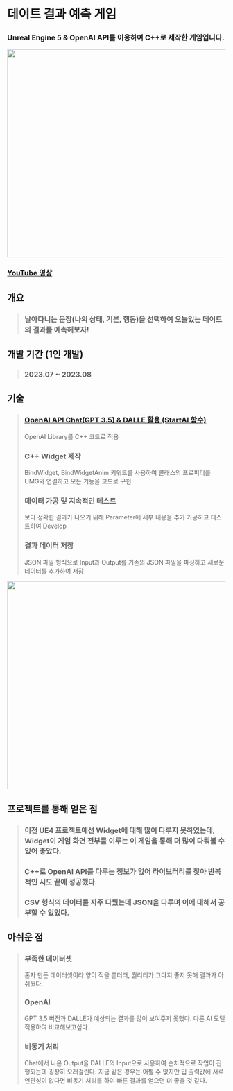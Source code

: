 # 데이트 결과 예측 게임
### Unreal Engine 5 & OpenAI API를 이용하여 C++로 제작한 게임입니다.

<div>
  <img src="https://github.com/Chanwoongs/Date_Expecting_Game/assets/26241243/41fa0fd7-34bd-41ae-8bcc-3a330489643d" width="854" height="480"/>    
</div>

###  [YouTube 영상](https://www.youtube.com/watch?v=PemvBxw_p0o)

## 개요
> ### 날아다니는 문장(나의 상태, 기분, 행동)을 선택하여 오늘있는 데이트의 결과를 예측해보자!

## 개발 기간 (1인 개발)
> ### 2023.07 ~ 2023.08

## 기술
> ### [OpenAI API Chat(GPT 3.5) & DALLE 활용 (StartAI 함수)](https://github.com/Chanwoongs/Date_Expecting_Game/blob/main/Source/CGameMode.cpp)
> OpenAI Library를 C++ 코드로 적용
> ### C++ Widget 제작
> BindWidget, BindWidgetAnim 키워드를 사용하여 클래스의 프로퍼티를 UMG와 연결하고 모든 기능을 코드로 구현
> ### 데이터 가공 및 지속적인 테스트
> 보다 정확한 결과가 나오기 위해 Parameter에 세부 내용을 추가 가공하고 테스트하여 Develop
> ### 결과 데이터 저장
> JSON 파일 형식으로 Input과 Output를 기존의 JSON 파일을 파싱하고 새로운 데이터를 추가하여 저장
<div>
  <img src="https://github.com/Chanwoongs/Date_Expecting_Game/assets/26241243/41cf7288-48cf-4c54-8660-4764f6fc8633" width="854" height="480"/>    
</div>

## 프로젝트를 통해 얻은 점
> ### 이전 UE4 프로젝트에선 Widget에 대해 많이 다루지 못하였는데, Widget이 게임 화면 전부를 이루는 이 게임을 통해 더 많이 다뤄볼 수 있어 좋았다.
> ### C++로 OpenAI API를 다루는 정보가 없어 라이브러리를 찾아 반복적인 시도 끝에 성공했다.
> ### CSV 형식의 데이터를 자주 다뤘는데 JSON을 다루며 이에 대해서 공부할 수 있었다.

## 아쉬운 점
> ### 부족한 데이터셋
> 혼자 만든 데이터셋이라 양이 적을 뿐더러, 퀄리티가 그다지 좋지 못해 결과가 아쉬웠다.
> ### OpenAI
> GPT 3.5 버전과 DALLE가 예상되는 결과를 많이 보여주지 못했다. 다른 AI 모델 적용하여 비교해보고싶다.
> ### 비동기 처리
> Chat에서 나온 Output을 DALLE의 Input으로 사용하여 순차적으로 작업이 진행되는데 굉장히 오래걸린다.
> 지금 같은 경우는 어쩔 수 없지만 입 출력값에 서로 연관성이 없다면 비동기 처리를 하여 빠른 결과를 얻으면 더 좋을 것 같다.
